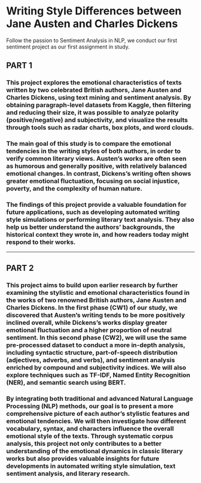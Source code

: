 # Writing Style Differences between Jane Austen and Charles Dickens

Follow the passion to Sentiment Analysis in NLP, we conduct our first sentiment project as our first assignment in study.  
  

## PART 1

### This project explores the emotional characteristics of texts written by two celebrated British authors, Jane Austen and Charles Dickens, using text mining and sentiment analysis. By obtaining paragraph-level datasets from Kaggle, then filtering and reducing their size, it was possible to analyze polarity (positive/negative) and subjectivity, and visualize the results through tools such as radar charts, box plots, and word clouds.

### The main goal of this study is to compare the emotional tendencies in the writing styles of both authors, in order to verify common literary views. Austen’s works are often seen as humorous and generally positive, with relatively balanced emotional changes. In contrast, Dickens’s writing often shows greater emotional fluctuation, focusing on social injustice, poverty, and the complexity of human nature.

### The findings of this project provide a valuable foundation for future applications, such as developing automated writing style simulations or performing literary text analysis. They also help us better understand the authors’ backgrounds, the historical context they wrote in, and how readers today might respond to their works.

---

## PART 2

### This project aims to build upon earlier research by further examining the stylistic and emotional characteristics found in the works of two renowned British authors, Jane Austen and Charles Dickens. In the first phase (CW1) of our study, we discovered that Austen’s writing tends to be more positively inclined overall, while Dickens’s works display greater emotional fluctuation and a higher proportion of neutral sentiment. In this second phase (CW2), we will use the same pre-processed dataset to conduct a more in-depth analysis, including syntactic structure, part-of-speech distribution (adjectives, adverbs, and verbs), and sentiment analysis enriched by compound and subjectivity indices. We will also explore techniques such as TF-IDF, Named Entity Recognition (NER), and semantic search using BERT.

### By integrating both traditional and advanced Natural Language Processing (NLP) methods, our goal is to present a more comprehensive picture of each author’s stylistic features and emotional tendencies. We will then investigate how different vocabulary, syntax, and characters influence the overall emotional style of the texts. Through systematic corpus analysis, this project not only contributes to a better understanding of the emotional dynamics in classic literary works but also provides valuable insights for future developments in automated writing style simulation, text sentiment analysis, and literary research.
